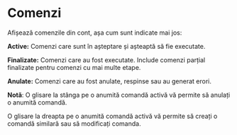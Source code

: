 # **Comenzi**

Afișează comenzile din cont, așa cum sunt indicate mai jos:

**Active:** Comenzi care sunt în așteptare și așteaptă să fie executate.

**Finalizate:** Comenzi care au fost executate. Include comenzi parțial finalizate pentru comenzi cu mai multe etape.

**Anulate:** Comenzi care au fost anulate, respinse sau au generat erori.

**Notă**: O glisare la stânga pe o anumită comandă activă vă permite să anulați o anumită comandă.

O glisare la dreapta pe o anumită comandă activă vă permite să creați o comandă similară sau să modificați comanda.
